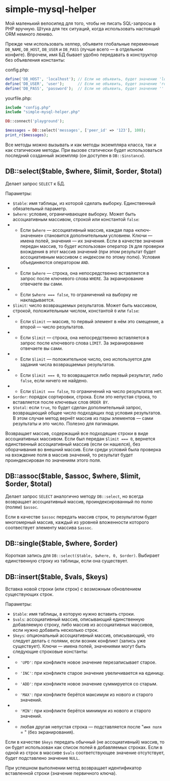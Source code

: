# simple-mysql-helper

Мой маленький велосипед для того, чтобы не писать SQL-запросы в PHP вручную. Штука для тех ситуаций, когда использовать настоящий ORM немного лениво.

Прежде чем использовать хелпер, объявите глобальные переменные `DB_NAME`, `DB_HOST`, `DB_USER` и `DB_PASS` (лучше всего — в отдельном конфиге). Впрочем, имя БД бывает удобно передавать в конструктор без объявления константы:

config.php:
```php
define('DB_HOST', 'localhost'); // Если не объявить, будет значение 'localhost'
define('DB_USER', 'user');      // Если не объявить, будет значение 'root'
define('DB_PASS', 'password');  // Если не объявить, будет значение ''
```

yourfile.php:
```php
include "config.php"
include "simple-mysql-helper.php"

DB::connect('playground');

$messages = DB::select('messages', ['peer_id' => '123'], 100);
print_r($messages);
```

Все методы можно вызывать и как методы экземпляра класса, так и как статические методы. При вызове статически будет использоваться последний созданный экземпляр (он доступен в `DB::$instance`).

## DB::select($table, $where, $limit, $order, $total)

Делает запрос `SELECT` к БД.

Параметры:
* `$table`: имя таблицы, из которой сделать выборку. Единственный обязательный параметр.
* `$where`: условие, ограничивающее выборку. Может быть ассоциативным массивом, строкой или константой `false`:
* * Если `$where` — ассоциативный массив, каждая пара «ключ-значение» становится дополнительным условием. Ключи — имена полей, значения — их значения. Если в качестве значения передан массив, то будет использован оператор `IN` для проверки вхождения в этот массив значений (при этом результат будет ассоциативным массивом с индексом по этому полю). Условия объединяются оператором `AND`.
* * Если `$where` — строка, она непосредственно вставляется в запрос после ключевого слова `WHERE`. За экранирование отвечаете вы сами.
* * Если `$where === false`, то ограничений на выборку не накладывается.
* `$limit`: число возвращаемых результатов. Может быть массивом, строкой, положительным числом, константой `0` или `false`:
* * Если `$limit` — массив, то первый элемент в нём это смещение, а второй — число результатов.
* * Если `$limit` — строка, она непосредственно вставляется в запрос после ключевого слова `LIMIT`. За экранирование отвечаете вы сами.
* * Если `$limit` — положительное число, оно используется для задания числа возвращаемых результатов.
* * Если `$limit === 0`, то возвращается либо первый результат, либо `false`, если ничего не найдено.
* * Если `$limit === false`, то ограничений на число результатов нет.
* `$order`: порядок сортировки, строка. Если это непустая строка, то вставляется после ключевых слов `ORDER BY`.
* `$total`: если `true`, то будет сделан дополнительный запрос, возвращающий общее число подходящих под условия результатов. В этом случае метод вернёт массив из пары элементов — сами результаты и это число. Полезно для пагинации.

Возвращает массив, содержащий все подходящие строки в виде ассоциативных массивом. Если был передан `$limit === 0`, вернется единственный ассоциативный массив (если он нашелся), без оборачивания во внешний массив. Если среди условий была проверка на вхождение поля в массив значений, то результат будет проиндексирован по значениям этого поля.

## DB::assoc($table, $assoc, $where, $limit, $order, $total)

Делает запрос `SELECT` аналогично методу `DB::select`, но всегда возвращает ассоциативный массив, проиндексированный по полю (полям) `$assoc`.

Если в качестве `$assoc` передать массив строк, то результатом будет многомерный массив, каждый из уровней вложенности которого соотвествует элементу массива `$assoc`.

## DB::single($table, $where, $order)

Короткая запись для `DB::select($table, $where, 0, $order)`. Выбирает единственную строку из таблицы, если она существует.

## DB::insert($table, $vals, $keys)

Вставка новой строки (или строк) с возможным обновлением существующих строк.

Параметры:
* `$table`: имя таблицы, в которую нужно вставить строки. 
* `$vals`: ассоциативный массив, описывающий единственную добавляемую строку, либо массив из ассоциативных массивов, если нужно добавить несколько строк.
* `$keys`: опциональный ассоциативный массив, описывающий, что следует делать с полями, если возник конфликт (запись уже существует). Ключи — имена полей, значениями могут быть следующие строковые константы:
* * `'UPD'`: при конфликте новое значение перезаписывает старое.
* * `'INC'`: при конфликте старое значение увеличивается на единицу.
* * `'ADD'`: при конфликте новое значение суммируется со старым.
* * `'MAX'`: при конфликте берётся максимум из нового и старого значений.
* * `'MIN'`: при конфликте берётся минимум из нового и старого значений.
* * любая другая непустая строка — подставляется после "`имя поля` = " (без экранирования).

Если в качестве `$keys` передать обычный (не ассоциативный) массив, то он будет использован как список полей в добавляемых строках. Если в одной из строк в массиве `$vals` соответствующее значение отсутствует, будет подставлено значение `NULL`.

При успешном выполнении метод возвращает идентификатор вставленной строки (значение первичного ключа).
